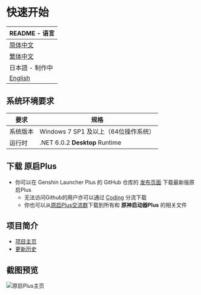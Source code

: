 # 快速开始

|README - 语言|
|-|
|[简体中文](./README.md)|
|[繁体中文](Docs/README_CNT.md)|
|日本語 - 制作中|
|[English](Docs/README_EN.md)|

## 系统环境要求

|要求|规格|
|-|-|
|系统版本|Windows 7 SP1 及以上（64位操作系统）|
|运行时|.NET 6.0.2 **Desktop** Runtime|

## 下载 原启Plus

- 你可以在 Genshin Launcher Plus 的 GitHub 仓库的 [发布页面](https://github.com/DawnFz/GenShin-LauncherDIY/releases) 下载最新版原启Plus
  - 无法访问Github的用户亦可以通过 [Coding](https://nenedan.coding.net/public/glp/GenShin_Launcher_Plus/git/files) 分流下载
  - 你也可以从[原启Plus交流群](https://jq.qq.com/?_wv=1027&k=hHtDKShK)下载到所有和 **原神启动器Plus** 的相关文件

## 项目简介

-  [项目主页](https://www.dawnfz.com)
-  [更新历史](https://www.dawnfz.com/document/view/updated)

## 截图预览

![原启Plus主页](https://s2.loli.net/2022/03/08/UcaQSyRz6LJTen9.jpg)

